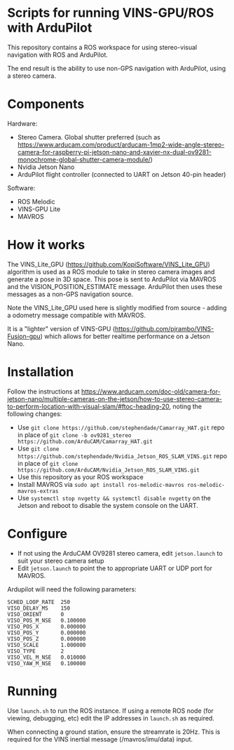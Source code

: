 # Scripts for running VINS-GPU/ROS with ArduPilot
This repository contains a ROS workspace for using stereo-visual navigation with ROS and ArduPilot.

The end result is the ability to use non-GPS navigation with ArduPilot, using a stereo camera.

# Components

Hardware:
- Stereo Camera. Global shutter preferred (such as https://www.arducam.com/product/arducam-1mp2-wide-angle-stereo-camera-for-raspberry-pi-jetson-nano-and-xavier-nx-dual-ov9281-monochrome-global-shutter-camera-module/)
- Nvidia Jetson Nano
- ArduPilot flight controller (connected to UART on Jetson 40-pin header)

Software:
- ROS Melodic
- VINS-GPU Lite
- MAVROS

# How it works

The VINS_Lite_GPU (https://github.com/KopiSoftware/VINS_Lite_GPU) algorithm is used as a ROS module to take in stereo camera images and generate a pose in 3D space. This pose is sent to ArduPilot via MAVROS and the VISION_POSITION_ESTIMATE message. ArduPilot then uses these messages as a non-GPS navigation source.

Note the VINS_Lite_GPU used here is slightly modified from source - adding a odometry message compatible with MAVROS.

It is a "lighter" version of VINS-GPU (https://github.com/pjrambo/VINS-Fusion-gpu) which allows for better realtime performance on a Jetson Nano.

# Installation

Follow the instructions at https://www.arducam.com/doc-old/camera-for-jetson-nano/multiple-cameras-on-the-jetson/how-to-use-stereo-camera-to-perform-location-with-visual-slam/#ftoc-heading-20, noting the following changes:

- Use `git clone https://github.com/stephendade/Camarray_HAT.git` repo in place of ``git clone -b ov9281_stereo https://github.com/ArduCAM/Camarray_HAT.git``
- Use `git clone https://github.com/stephendade/Nvidia_Jetson_ROS_SLAM_VINS.git` repo in place of ``git clone https://github.com/ArduCAM/Nvidia_Jetson_ROS_SLAM_VINS.git``
- Use this repository as your ROS workspace
- Install MAVROS via ``sudo apt install ros-melodic-mavros ros-melodic-mavros-extras``
- Use ``systemctl stop nvgetty && systemctl disable nvgetty`` on the Jetson and reboot to disable the system console on the UART.

# Configure
- If not using the ArduCAM OV9281 stereo camera, edit ``jetson.launch`` to suit your stereo camera setup
- Edit ``jetson.launch`` to point the to appropriate UART or UDP port for MAVROS.

Ardupilot will need the following parameters:

```
SCHED_LOOP_RATE  250 
VISO_DELAY_MS    150
VISO_ORIENT      0
VISO_POS_M_NSE   0.100000
VISO_POS_X       0.000000
VISO_POS_Y       0.000000
VISO_POS_Z       0.000000
VISO_SCALE       1.000000
VISO_TYPE        2
VISO_VEL_M_NSE   0.010000
VISO_YAW_M_NSE   0.100000
```

# Running
Use ``launch.sh`` to run the ROS instance. If using a remote ROS node (for viewing, debugging, etc) edit the IP addresses in ``launch.sh`` as required.

When connecting a ground station, ensure the streamrate is 20Hz. This is required for the VINS inertial message (/mavros/imu/data) input.


